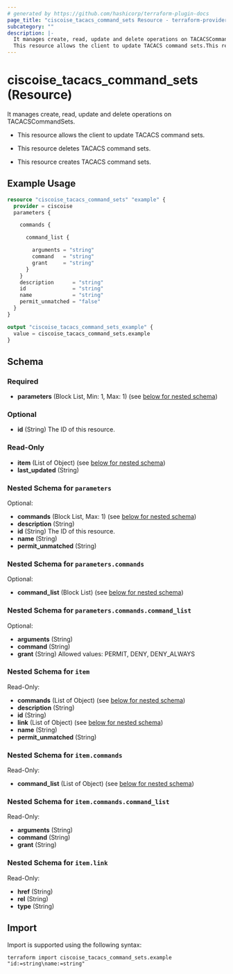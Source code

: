 ```yaml
---
# generated by https://github.com/hashicorp/terraform-plugin-docs
page_title: "ciscoise_tacacs_command_sets Resource - terraform-provider-ciscoise"
subcategory: ""
description: |-
  It manages create, read, update and delete operations on TACACSCommandSets.
  This resource allows the client to update TACACS command sets.This resource deletes TACACS command sets.This resource creates TACACS command sets.
---
```


# ciscoise_tacacs_command_sets (Resource)

It manages create, read, update and delete operations on TACACSCommandSets.

- This resource allows the client to update TACACS command sets.

- This resource deletes TACACS command sets.

- This resource creates TACACS command sets.

## Example Usage

```terraform
resource "ciscoise_tacacs_command_sets" "example" {
  provider = ciscoise
  parameters {

    commands {

      command_list {

        arguments = "string"
        command   = "string"
        grant     = "string"
      }
    }
    description      = "string"
    id               = "string"
    name             = "string"
    permit_unmatched = "false"
  }
}

output "ciscoise_tacacs_command_sets_example" {
  value = ciscoise_tacacs_command_sets.example
}
```

<!-- schema generated by tfplugindocs -->
## Schema

### Required

- **parameters** (Block List, Min: 1, Max: 1) (see [below for nested schema](#nestedblock--parameters))

### Optional

- **id** (String) The ID of this resource.

### Read-Only

- **item** (List of Object) (see [below for nested schema](#nestedatt--item))
- **last_updated** (String)

<a id="nestedblock--parameters"></a>
### Nested Schema for `parameters`

Optional:

- **commands** (Block List, Max: 1) (see [below for nested schema](#nestedblock--parameters--commands))
- **description** (String)
- **id** (String) The ID of this resource.
- **name** (String)
- **permit_unmatched** (String)

<a id="nestedblock--parameters--commands"></a>
### Nested Schema for `parameters.commands`

Optional:

- **command_list** (Block List) (see [below for nested schema](#nestedblock--parameters--commands--command_list))

<a id="nestedblock--parameters--commands--command_list"></a>
### Nested Schema for `parameters.commands.command_list`

Optional:

- **arguments** (String)
- **command** (String)
- **grant** (String) Allowed values: PERMIT, DENY, DENY_ALWAYS




<a id="nestedatt--item"></a>
### Nested Schema for `item`

Read-Only:

- **commands** (List of Object) (see [below for nested schema](#nestedobjatt--item--commands))
- **description** (String)
- **id** (String)
- **link** (List of Object) (see [below for nested schema](#nestedobjatt--item--link))
- **name** (String)
- **permit_unmatched** (String)

<a id="nestedobjatt--item--commands"></a>
### Nested Schema for `item.commands`

Read-Only:

- **command_list** (List of Object) (see [below for nested schema](#nestedobjatt--item--commands--command_list))

<a id="nestedobjatt--item--commands--command_list"></a>
### Nested Schema for `item.commands.command_list`

Read-Only:

- **arguments** (String)
- **command** (String)
- **grant** (String)



<a id="nestedobjatt--item--link"></a>
### Nested Schema for `item.link`

Read-Only:

- **href** (String)
- **rel** (String)
- **type** (String)

## Import

Import is supported using the following syntax:

```shell
terraform import ciscoise_tacacs_command_sets.example "id:=string\name:=string"
```
